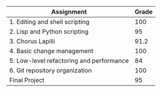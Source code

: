 | Assignment  | Grade |
| ------------- | ------------- |
| 1. Editing and shell scripting | 100  |
| 2. Lisp and Python scripting| 95 |
| 3. Chorus Lapilli | 91.2 |
| 4. Basic change management | 100 |
| 5. Low-level refactoring and performance  | 84 |
| 6. Git repository organization  | 100  |
| Final Project  | 95 |
